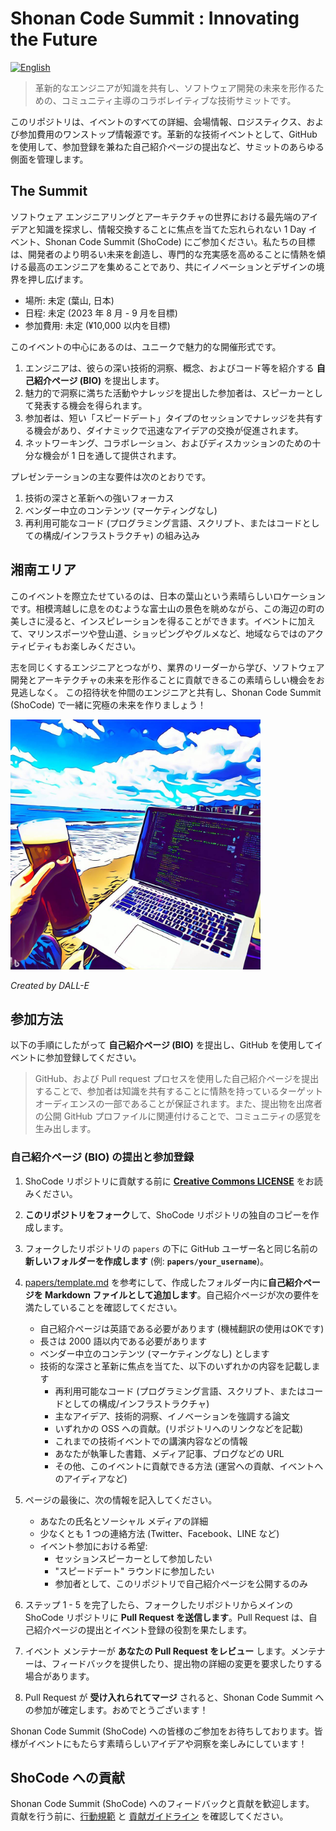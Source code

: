 # Shonan Code Summit : Innovating the Future

[![English](https://img.shields.io/badge/🇬🇧-English-white?style=plastic)](README.md)

> 革新的なエンジニアが知識を共有し、ソフトウェア開発の未来を形作るための、コミュニティ主導のコラボレイティブな技術サミットです。

このリポジトリは、イベントのすべての詳細、会場情報、ロジスティクス、および参加費用のワンストップ情報源です。革新的な技術イベントとして、GitHub を使用して、参加登録を兼ねた自己紹介ページの提出など、サミットのあらゆる側面を管理します。

## The Summit

ソフトウェア エンジニアリングとアーキテクチャの世界における最先端のアイデアと知識を探求し、情報交換することに焦点を当てた忘れられない 1 Day イベント、Shonan Code Summit (ShoCode) にご参加ください。私たちの目標は、開発者のより明るい未来を創造し、専門的な充実感を高めることに情熱を傾ける最高のエンジニアを集めることであり、共にイノベーションとデザインの境界を押し広げます。

* 場所: 未定 (葉山, 日本)
* 日程: 未定 (2023 年 8 月 - 9 月を目標)
* 参加費用: 未定 (¥10,000 以内を目標)

このイベントの中心にあるのは、ユニークで魅力的な開催形式です。

1. エンジニアは、彼らの深い技術的洞察、概念、およびコード等を紹介する **自己紹介ページ (BIO)** を提出します。
1. 魅力的で洞察に満ちた活動やナレッジを提出した参加者は、スピーカーとして発表する機会を得られます。
1. 参加者は、短い「スピードデート」タイプのセッションでナレッジを共有する機会があり、ダイナミックで迅速なアイデアの交換が促進されます。
1. ネットワーキング、コラボレーション、およびディスカッションのための十分な機会が 1 日を通して提供されます。

プレゼンテーションの主な要件は次のとおりです。

1. 技術の深さと革新への強いフォーカス
1. ベンダー中立のコンテンツ (マーケティングなし)
1. 再利用可能なコード (プログラミング言語、スクリプト、またはコードとしての構成/インフラストラクチャ) の組み込み

## 湘南エリア

このイベントを際立たせているのは、日本の葉山という素晴らしいロケーションです。相模湾越しに息をのむような富士山の景色を眺めながら、この海辺の町の美しさに浸ると、インスピレーションを得ることができます。イベントに加えて、マリンスポーツや登山道、ショッピングやグルメなど、地域ならではのアクティビティもお楽しみください。

志を同じくするエンジニアとつながり、業界のリーダーから学び、ソフトウェア開発とアーキテクチャの未来を形作ることに貢献できるこの素晴らしい機会をお見逃しなく。 この招待状を仲間のエンジニアと共有し、Shonan Code Summit (ShoCode) で一緒に究極の未来を作りましょう！

<img src="resources/top_banner.jpg" alt="Shonan Code Summit" title="Shonan Code Summit" width="400" height="400">

*Created by DALL-E*

## 参加方法

以下の手順にしたがって **自己紹介ページ (BIO)** を提出し、GitHub を使用してイベントに参加登録してください。

> GitHub、および Pull request プロセスを使用した自己紹介ページを提出することで、参加者は知識を共有することに情熱を持っているターゲット オーディエンスの一部であることが保証されます。また、提出物を出席者の公開 GitHub プロファイルに関連付けることで、コミュニティの感覚を生み出します。

### 自己紹介ページ (BIO) の提出と参加登録

1. ShoCode リポジトリに貢献する前に **[Creative Commons LICENSE](LICENSE)** をお読みください。
1. **このリポジトリをフォーク**して、ShoCode リポジトリの独自のコピーを作成します。
1. フォークしたリポジトリの `papers` の下に GitHub ユーザー名と同じ名前の **新しいフォルダーを作成します** (例: **`papers/your_username`**)。
1. [papers/template.md](papers/template.md) を参考にして、作成したフォルダー内に**自己紹介ページを Markdown ファイルとして追加します**。自己紹介ページが次の要件を満たしていることを確認してください。
   * 自己紹介ページは英語である必要があります (機械翻訳の使用はOKです)
   * 長さは 2000 語以内である必要があります
   * ベンダー中立のコンテンツ (マーケティングなし) とします
   * 技術的な深さと革新に焦点を当てた、以下のいずれかの内容を記載します
     * 再利用可能なコード (プログラミング言語、スクリプト、またはコードとしての構成/インフラストラクチャ)
     * 主なアイデア、技術的洞察、イノベーションを強調する論文
     * いずれかの OSS への貢献。(リポジトリへのリンクなどを記載)
     * これまでの技術イベントでの講演内容などの情報
     * あなたが執筆した書籍、メディア記事、ブログなどの URL
     * その他、このイベントに貢献できる方法 (運営への貢献、イベントへのアイディアなど)

1. ページの最後に、次の情報を記入してください。
   * あなたの氏名とソーシャル メディアの詳細
   * 少なくとも 1 つの連絡方法 (Twitter、Facebook、LINE など)
   * イベント参加における希望:
     * セッションスピーカーとして参加したい
     * "スピードデート" ラウンドに参加したい
     * 参加者として、このリポジトリで自己紹介ページを公開するのみ
1. ステップ 1 - 5 を完了したら、フォークしたリポジトリからメインの ShoCode リポジトリに **Pull Request を送信します**。Pull Request は、自己紹介ページの提出とイベント登録の役割を果たします。
1. イベント メンテナーが **あなたの Pull Request をレビュー** します。メンテナーは、フィードバックを提供したり、提出物の詳細の変更を要求したりする場合があります。
2. Pull Request が **受け入れられてマージ** されると、Shonan Code Summit への参加が確定します。おめでとうございます！

Shonan Code Summit (ShoCode) への皆様のご参加をお待ちしております。皆様がイベントにもたらす素晴らしいアイデアや洞察を楽しみにしています！

## ShoCode への貢献

Shonan Code Summit (ShoCode) へのフィードバックと貢献を歓迎します。 貢献を行う前に、[行動規範](CODE_OF_CONDUCT.md) と [貢献ガイドライン](CONTRIBUTING.md) を確認してください。
